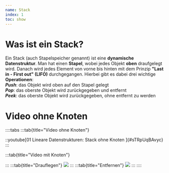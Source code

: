 ```yaml
---
name: Stack
index: 1
toc: show
---
```


# Was ist ein Stack?
Ein Stack (auch Stapelspeicher genannt) ist eine **dynamische Datenstruktur**. Man hat einen **Stapel**, wobei jedes Objekt **oben** draufgelegt wird. Danach wird jedes Element von vorne bis hinten mit dem Prinzip **"Last in - First out" (LIFO)** durchgegangen. Hierbei gibt es dabei drei wichtige **Operationen**:  
**_Push_**: das Objekt wird oben auf den Stapel gelegt  
**_Pop_**: das oberste Objekt wird zurückgegeben und entfernt  
**_Peek_**: das oberste Objekt wird zurückgegeben, ohne entfernt zu werden

# Video ohne Knoten  
::::tabs
:::tab{title="Video ohne Knoten"}

::youtube[01 Lineare Datenstrukturen:  Stack ohne Knoten ]{#sTRpUqBAvyc}
:::

:::tab{title="Video mit Knoten"}

:::
:::tab{title="Drauflegen"}
![](/excalidraw/Bilddateien/StackDrauflegenMitUeberschrift-2023-03-03-0831.excalidraw.png)
:::
:::tab{title="Entfernen"}
![](/excalidraw/Bilddateien/StackEntfernenMitUeberschrift-2023-03-03-0831.excalidraw.png)
:::
::::

